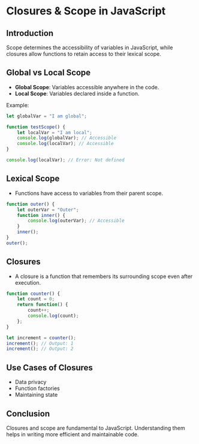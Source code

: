 # Closures & Scope in JavaScript

## Introduction
Scope determines the accessibility of variables in JavaScript, while closures allow functions to retain access to their lexical scope.

## Global vs Local Scope
- **Global Scope**: Variables accessible anywhere in the code.
- **Local Scope**: Variables declared inside a function.

Example:
```javascript
let globalVar = "I am global";

function testScope() {
    let localVar = "I am local";
    console.log(globalVar); // Accessible
    console.log(localVar); // Accessible
}

console.log(localVar); // Error: Not defined
```

## Lexical Scope
- Functions have access to variables from their parent scope.
```javascript
function outer() {
    let outerVar = "Outer";
    function inner() {
        console.log(outerVar); // Accessible
    }
    inner();
}
outer();
```

## Closures
- A closure is a function that remembers its surrounding scope even after execution.
```javascript
function counter() {
    let count = 0;
    return function() {
        count++;
        console.log(count);
    };
}

let increment = counter();
increment(); // Output: 1
increment(); // Output: 2
```

## Use Cases of Closures
- Data privacy
- Function factories
- Maintaining state

## Conclusion
Closures and scope are fundamental to JavaScript. Understanding them helps in writing more efficient and maintainable code.

